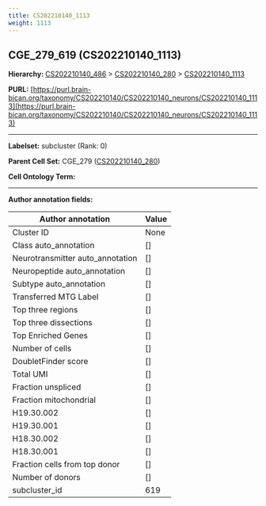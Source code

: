 ```yaml
---
title: CS202210140_1113
weight: 1113
---
```

## CGE_279_619 (CS202210140_1113)
<b>Hierarchy: </b>
[CS202210140_486](../CS202210140_486) >
[CS202210140_280](../CS202210140_280) >
[CS202210140_1113](../CS202210140_1113)

**PURL:** [https://purl.brain-bican.org/taxonomy/CS202210140/CS202210140_neurons/CS202210140_1113](https://purl.brain-bican.org/taxonomy/CS202210140/CS202210140_neurons/CS202210140_1113)

---


**Labelset:** subcluster (Rank: 0)

**Parent Cell Set:** CGE_279 ([CS202210140_280](../CS202210140_280))



**Cell Ontology Term:** 

[MARKER GENES.]: #


---

[TRANSFERRED ANNOTATIONS.]: #


[AUTHOR ANNOTATION FIELDS.]: #


**Author annotation fields:**

| Author annotation | Value |
|-------------------|-------|
|Cluster ID|None|
|Class auto_annotation|[]|
|Neurotransmitter auto_annotation|[]|
|Neuropeptide auto_annotation|[]|
|Subtype auto_annotation|[]|
|Transferred MTG Label|[]|
|Top three regions|[]|
|Top three dissections|[]|
|Top Enriched Genes|[]|
|Number of cells|[]|
|DoubletFinder score|[]|
|Total UMI|[]|
|Fraction unspliced|[]|
|Fraction mitochondrial|[]|
|H19.30.002|[]|
|H19.30.001|[]|
|H18.30.002|[]|
|H18.30.001|[]|
|Fraction cells from top donor|[]|
|Number of donors|[]|
|subcluster_id|619|
